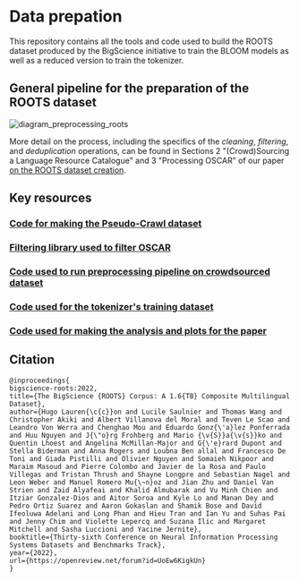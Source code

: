 # Data prepation

This repository contains all the tools and code used to build the ROOTS dataset produced by the BigScience initiative to train the BLOOM models as well as a reduced version to train the tokenizer.

## General pipeline for the preparation of the ROOTS dataset
![diagram_preprocessing_roots](https://raw.githubusercontent.com/bigscience-workshop/data-preparation/main/roots_pipeline.png)

More detail on the process, including the specifics of the *cleaning*, *filtering*, and *deduplication* operations, can be found in Sections 2 "(Crowd)Sourcing a Language Resource Catalogue" and 3 "Processing OSCAR" of our paper [on the ROOTS dataset creation](https://openreview.net/forum?id=UoEw6KigkUn).

## Key resources
### [Code for making the Pseudo-Crawl dataset](sourcing/cc_pseudo_crawl)

### [Filtering library used to filter OSCAR](preprocessing/training/01b_oscar_cleaning_and_filtering)

### [Code used to run preprocessing pipeline on crowdsourced dataset](preprocessing/training/01a_catalogue_cleaning_and_filtering)

### [Code used for the tokenizer's training dataset](preprocessing/tokenizer)

### [Code used for making the analysis and plots for the paper](analysis)

## Citation
```
@inproceedings{
bigscience-roots:2022,
title={The BigScience {ROOTS} Corpus: A 1.6{TB} Composite Multilingual Dataset},
author={Hugo Lauren{\c{c}}on and Lucile Saulnier and Thomas Wang and Christopher Akiki and Albert Villanova del Moral and Teven Le Scao and Leandro Von Werra and Chenghao Mou and Eduardo Gonz{\'a}lez Ponferrada and Huu Nguyen and J{\"o}rg Frohberg and Mario {\v{S}}a{\v{s}}ko and Quentin Lhoest and Angelina McMillan-Major and G{\'e}rard Dupont and Stella Biderman and Anna Rogers and Loubna Ben allal and Francesco De Toni and Giada Pistilli and Olivier Nguyen and Somaieh Nikpoor and Maraim Masoud and Pierre Colombo and Javier de la Rosa and Paulo Villegas and Tristan Thrush and Shayne Longpre and Sebastian Nagel and Leon Weber and Manuel Romero Mu{\~n}oz and Jian Zhu and Daniel Van Strien and Zaid Alyafeai and Khalid Almubarak and Vu Minh Chien and Itziar Gonzalez-Dios and Aitor Soroa and Kyle Lo and Manan Dey and Pedro Ortiz Suarez and Aaron Gokaslan and Shamik Bose and David Ifeoluwa Adelani and Long Phan and Hieu Tran and Ian Yu and Suhas Pai and Jenny Chim and Violette Lepercq and Suzana Ilic and Margaret Mitchell and Sasha Luccioni and Yacine Jernite},
booktitle={Thirty-sixth Conference on Neural Information Processing Systems Datasets and Benchmarks Track},
year={2022},
url={https://openreview.net/forum?id=UoEw6KigkUn}
}
```
